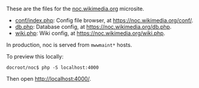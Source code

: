 These are the files for the [noc.wikimedia.org](https://noc.wikimedia.org/) microsite.

* [conf/index.php](./conf/index.php): Config file browser, at <https://noc.wikimedia.org/conf/>.
* [db.php](./db.php): Database config, at <https://noc.wikimedia.org/db.php>.
* [wiki.php](./wiki.php): Wiki config, at <https://noc.wikimedia.org/wiki.php>.

In production, noc is served from `mwwmaint*` hosts.

To preview this locally:

```
docroot/noc$ php -S localhost:4000
```

Then open <http://localhost:4000/>.
